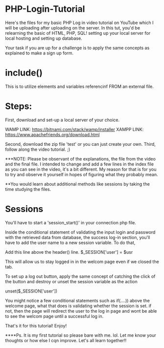 # PHP-Login-Tutorial
 Here's the files for my basic PHP Log in video tutorial on YouTube which I will be uploading after uploading on the server.
 In this tut, you'd be relearning the basic of HTML, PHP, SQL! setting up your local server for local hosting and setting up database.
 
 Your task if you are up for a challenge is to apply the same concepts as explained to make a sign up form.

# include()
This is to utilize elements and variables referencinf FROM an external file.

# Steps:
First, download and set-up a local server of your choice.


WAMP LINK: https://bitnami.com/stack/wamp/installer
XAMPP LINK: https://www.apachefriends.org/download.html

Second, download the zip file 'test' or you can just create your own.
Third, follow along the video tutorial. ;)


***NOTE: Please be observant of the explanations, the file from the video and the final file. I intended to change and add a few lines in the index file as you can see in the video, it's a bit different. My reason for that is for you to try and observe it yourself in hopes of figuring what they probably mean.

**You would learn about additional methods like sessions by taking the time studying the files.

# Sessions

You'll have to start a 'session_start()' in your connection php file. 

Inside the conditional statement of validating the input login and password with the retrieved data from database, the success log-in section, you'll have to add the user name to a new session variable. To do that,

Add this line above the header() line. $_SESSION['user'] = $usr

This will allow us to stay logged in in the welcom page even if we closed the tab.


To set up a log out button, apply the same concept of catching the click of the button and destroy or unset the session variable as the action

unset($_SESSION['user'])

You might notice a few conditional statements such as if(....)) above the welcome page, what that does is validating whether the session is set. if not, then the page will redirect the user to the log in page and wont be able to see the welcom page until a successful log in.


That's it for this tutorial! Enjoy!

****Ps. It is my first tutorial so please bare with me. lol. Let me know your thoughts or how else I cqn improve. Let's all learn together!!

